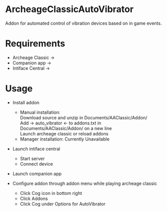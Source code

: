 # ArcheageClassicAutoVibrator
Addon for automated control of vibration devices based on in game events.

# Requirements
- Archeage Classic -> 
- Companion app ->
- Intiface Central ->

# Usage
- Install addon
    - Manual installation:  
      Download source and unzip in Documents/AAClassic/Addon/  
      Add -> auto_vibrator <- to addons.txt in Documents/AAClassic/Addon/ on a new line  
      Launch archeage classic or reload addons  
    - Manager installation: Currently Unavailable
  
- Launch intiface central
  - Start server
  - Connect device
  
- Launch companion app
  
- Configure addon through addon menu while playing archeage classic
    - Click Cog icon in bottom right
    - Click Addons
    - Click Cog under Options for AutoVibrator
